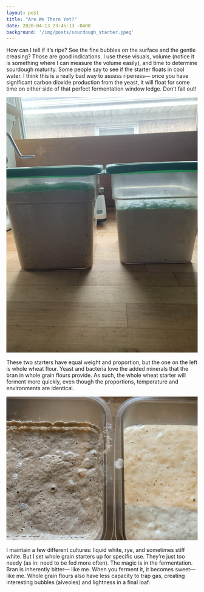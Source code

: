 ```yaml
---
layout: post
title: "Are We There Yet?"
date: 2020-04-13 23:45:13 -0400
background: '/img/posts/sourdough_starter.jpeg'
---
```



<p>How can I tell if it’s ripe? See the fine bubbles on the surface and the gentle creasing? Those are good indications. I use these visuals, volume (notice it is something where I can measure the volume easily), and time to determine sourdough maturity. Some people say to see if the starter floats in cool water. I think this is a really bad way to assess ripeness— once you have significant carbon dioxide production from the yeast, it will float for some time on either side of that perfect fermentation window ledge. Don’t fall out!</p>

<img src="/img/posts/buckets.jpeg">

<p>These two starters have equal weight and proportion, but the one on the left is whole wheat flour. Yeast and bacteria love the added minerals that the bran in whole grain flours provide. As such, the whole wheat starter will ferment more quickly, even though the proportions, temperature and environments are identical.</p>

<img src="/img/posts/starter_tops.jpeg">

<p>I maintain a few different cultures: liquid white, rye, and sometimes stiff white. But I set whole grain starters up for specific use. They’re just too needy (as in: need to be fed more often). The magic is in the fermentation. Bran is inherently bitter— like me. When you ferment it, it becomes sweet— like me. Whole grain flours also have less capacity to trap gas, creating interesting bubbles (alveoles) and lightness in a final loaf.</p>


